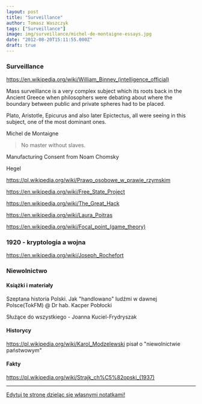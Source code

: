 ```yaml
---
layout: post
title: "Surveillance"
author: Tomasz Waszczyk
tags: ["Surveillance"]
image: img/surveillance/michel-de-montaigne-essays.jpg
date: "2012-08-20T15:11:55.000Z"
draft: true
---
```


### Surveillance

https://en.wikipedia.org/wiki/William_Binney_(intelligence_official)

Mass surveillance is a very complex subject which its roots back in the Ancient Greece when philosophers were debating about where the boundary between public and private spheres had to be placed.

Plato, Aristotle, Epicurus and also later Epictectus, all were seeing in this subject, one of the most dominant ones.

Michel de Montaigne

> No master without slaves.

Manufacturing Consent from Noam Chomsky

Hegel

https://pl.wikipedia.org/wiki/Prawo_osobowe_w_prawie_rzymskim

https://en.wikipedia.org/wiki/Free_State_Project

https://en.wikipedia.org/wiki/The_Great_Hack

https://en.wikipedia.org/wiki/Laura_Poitras

https://en.wikipedia.org/wiki/Focal_point_(game_theory)

### 1920 - kryptologia a wojna

https://en.wikipedia.org/wiki/Joseph_Rochefort

### Niewolnictwo

#### Książki i materiały

Szeptana historia Polski. Jak "handlowano" ludźmi w dawnej Polsce(TokFM) @ Dr hab. Kacper Pobłocki

Służące do wszystkiego - Joanna Kuciel-Frydryszak

#### Historycy

https://pl.wikipedia.org/wiki/Karol_Modzelewski pisał o "niewolnictwie państwowym"

#### Fakty

https://pl.wikipedia.org/wiki/Strajk_ch%C5%82opski_(1937)

---

<a href="https://github.com/TomaszWaszczyk/historia.waszczyk.com/edit/master/src/content/surveillance.md" target="_blank">Edytuj tę stronę dzieląc się własnymi notatkami!</a>
